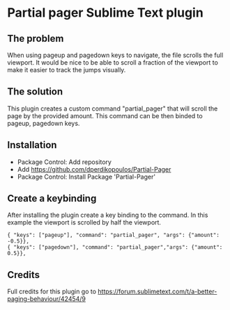 # Partial pager Sublime Text plugin

## The problem

When using pageup and pagedown keys to navigate, the file scrolls the full viewport. It would be nice to be able to scroll a fraction of the viewport to make it easier to track the jumps visually.

## The solution

This plugin creates a custom command "partial_pager" that will scroll the page by the provided amount. This command can be then binded to pageup, pagedown keys.

## Installation

-   Package Control: Add repository
-   Add https://github.com/dperdikopoulos/Partial-Pager
-   Package Control: Install Package 'Partial-Pager'

## Create a keybinding

After installing the plugin create a key binding to the command. In this example the viewport is scrolled by half the viewport.

```
{ "keys": ["pageup"], "command": "partial_pager", "args": {"amount": -0.5}},
{ "keys": ["pagedown"], "command": "partial_pager","args": {"amount": 0.5}},
```

## Credits

Full credits for this plugin go to https://forum.sublimetext.com/t/a-better-paging-behaviour/42454/9
